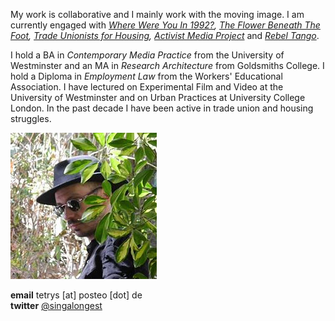 My work is collaborative and I mainly work with the moving image. I am currently engaged with _[Where Were You In 1992?](http://1992.maydayrooms.org/), [The Flower Beneath The Foot](https://theflowerbeneaththefoot.com/), [Trade Unionists for Housing](https://twitter.com/tuforhousing), [Activist Media Project](https://amp.0x2620.org/)_ and _[Rebel Tango](http://thefieldnx.com/calendar/)_.

I hold a BA in _Contemporary Media Practice_ from the University of Westminster and an MA in _Research Architecture_ from Goldsmiths College. I hold a Diploma in _Employment Law_ from the Workers' Educational Association. I have lectured on Experimental Film and Video at the University of Westminster and on Urban Practices at University College London. In the past decade I have been active in trade union and housing struggles. 
  
![](/images/rn.JPG) 

**email** tetrys [at] posteo [dot] de  
**twitter** [@singalongest](https://twitter.com/singalongest) 




     
      
       
        
         
         
